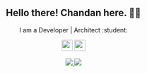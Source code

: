 <h2 align="center">Hello there! Chandan here. 👋🤓</h2>
<p align="center"> I am a Developer | Architect  :student:
</p>
<p align="center"><a href="https://twitter.com/chandanrjit"><img src="https://img.shields.io/badge/twitter-%231DA1F2.svg?&style=for-the-badge&logo=twitter&logoColor=white" height=25></a> <a href="https://www.linkedin.com/in/chandanrjit/"><img src="https://img.shields.io/badge/linkedin-%230077B5.svg?&style=for-the-badge&logo=linkedin&logoColor=white" height=25></a>
</p>

<p align=center>
  <a href="https://github.com/chandanrjit">
    <img src="https://badges.pufler.dev/visits/chandanrjit/chandanrjit?style=flat-square&color=black&logo=github">
  </a>
  <a href="https://github.com/chandanrjit?tab=repositories">
    <img src="https://badges.pufler.dev/repos/chandanrjit?style=flat-square&color=black&logo=github">
  </a>
</p>



